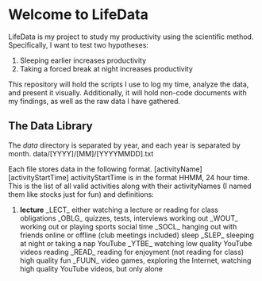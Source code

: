 # Welcome to LifeData
LifeData is my project to study my productivity using the scientific method. Specifically,
I want to test two hypotheses:
<ol>
<li>Sleeping earlier increases productivity</li>
<li>Taking a forced break at night increases productivity</li>
</ol>

This repository will hold the scripts I use to log my time, analyze the data, and present
it visually. Additionally, it will hold non-code documents with my findings, as well as
the raw data I have gathered.

## The Data Library
The _data_ directory is separated by year, and each year is separated by month.
  data/[YYYY]/[MM]/[YYYYMMDD].txt

Each file stores data in the following format.
  [activityName] [activityStartTime]
activityStartTime is in the format HHMM, 24 hour time. This is the list of all valid activities
along with their activityNames (I named them like stocks just for fun) and definitions:
<ol>
<li><b>lecture</b> _LECT_ either watching a lecture or reading for class</li>
<li<b>obligations</b> _OBLG_ quizzes, tests, interviews</li>
<li<b>working out</b> _WOUT_ working out or playing sports</li>
<li<b>social time</b> _SOCL_ hanging out with friends online or offline (club meetings included)</li>
<li<b>sleep</b> _SLEP_ sleeping at night or taking a nap</li>
<li<b>YouTube</b> _YTBE_ watching low quality YouTube videos</li>
<li<b>reading</b> _READ_ reading for enjoyment (not reading for class)</li>
<li<b>high quality fun</b> _FUUN_ video games, exploring the Internet, watching high quality YouTube videos, but only alone</li>
</ol>
